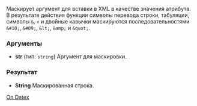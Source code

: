 Маскирует аргумент для вставки в XML в качестве значения атрибута. В результате действия функции символы перевода строки, табуляции, символы `&`, `<` и двойные кавычки маскируются последовательностями `&#10;`, `&#09;`, `&lt;`, `&amp;` и `&quot;`.

### Аргументы
- **str** (тип: `string`)
	Аргумент для маскировки.

### Результат
- **String**
	Маскированная строка.

[On Datex](http://docs.datex.ru/article.htm?id=5620276905286592518)